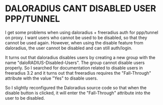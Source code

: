 # DALORADIUS CANT DISABLED USER PPP/TUNNEL

I get some problems when using daloradius + freeradius auth for ppp/tunnel on proxy. I want users who cannot be used to be disabled, so that they cannot be used again. However, when using the disable feature from daloradius, the user cannot be disabled and can still auth/login.

It turns out that daloradius disables users by creating a new group with the name "daloRADIUS-Disabled-Users". The group cannot disable users properly. So I searched for documentation related to disable users in freeradius 3.2 and it turns out that freeradius requires the "Fall-Through" attribute with the value "Yes" to disable users. 

So I slightly reconfigured the Daloradius source code so that when the disable button is clicked, it will enter the "Fall-Through" attribute into the user to be disabled.

